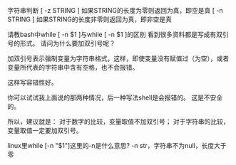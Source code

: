 
字符串判断
	[ -z STRING ] 如果STRING的长度为零则返回为真，即空是真
	[ -n STRING ] 如果STRING的长度非零则返回为真，即非空是真


请教bash中while [ -n $1 ]与while [ -n $1 ]的区别
   看到很多资料都是写成有双引号的形式。
   请问为什么要加双引号呢？

加双引号表示强制变量为字符串格式，这样，即使变量没有赋值过（为空），或者变量所代表的字符串中含有空格，也不会报错。

这样写容错性好。

你可以试试我上面说的那两种情况，后一种写法shell是会报错的。
这是不安全的。

所以，建议就是：
	对于数字的比较，变量取值不加双引号；
	对于字符串的比较，变量取值一定要加双引号。

linux里while [-n "$1"]这里的-n是什么意思?
	-n str，字符串不为null，长度大于零
